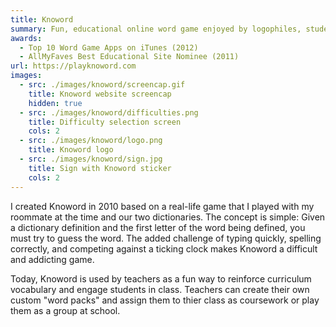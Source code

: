 ```yaml
---
title: Knoword
summary: Fun, educational online word game enjoyed by logophiles, students, and teachers alike
awards: 
  - Top 10 Word Game Apps on iTunes (2012)
  - AllMyFaves Best Educational Site Nominee (2011)
url: https://playknoword.com
images: 
  - src: ./images/knoword/screencap.gif
    title: Knoword website screencap
    hidden: true
  - src: ./images/knoword/difficulties.png
    title: Difficulty selection screen
    cols: 2
  - src: ./images/knoword/logo.png
    title: Knoword logo
  - src: ./images/knoword/sign.jpg
    title: Sign with Knoword sticker
    cols: 2
---
```

I created Knoword in 2010 based on a real-life game that I played with my roommate at the time and our two dictionaries. The concept is simple: Given a dictionary definition and the first letter of the word being defined, you must try to guess the word. The added challenge of typing quickly, spelling correctly, and competing against a ticking clock makes Knoword a difficult and addicting game.

Today, Knoword is used by teachers as a fun way to reinforce curriculum vocabulary and engage students in class. Teachers can create their own custom "word packs" and assign them to thier class as coursework or play them as a group at school.